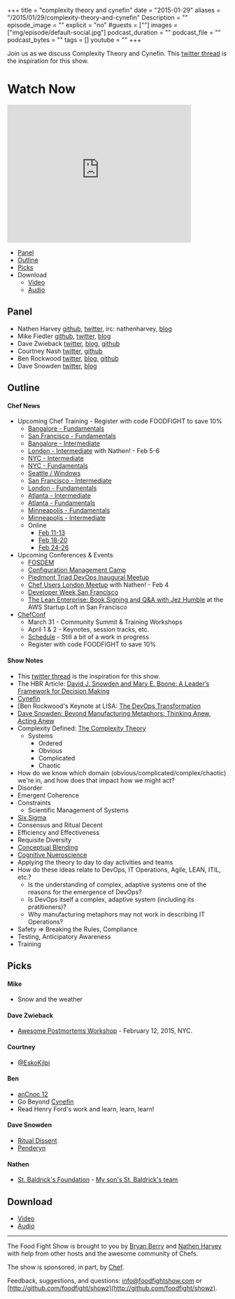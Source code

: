 +++
title = "complexity theory and cynefin"
date = "2015-01-29"
aliases = "/2015/01/29/complexity-theory-and-cynefin"
Description = ""
episode_image = ""
explicit = "no"
#guests = [""]
images = ["img/episode/default-social.jpg"]
podcast_duration = ""
podcast_file = ""
podcast_bytes = ""
tags = []
youtube = ""
+++

Join us as we discuss Complexity Theory and Cynefin.  This [twitter thread](https://twitter.com/benr/status/555825719750565888) is the inspiration for this show.

# Watch Now

<iframe width="420" height="315" src="http://www.youtube.com/embed/volOVffj-nE" frameborder="0" allowfullscreen></iframe>

* [Panel](http://foodfightshow.org/2015/01/complexity-theory-and-cynefin.html#panel)
* [Outline](http://foodfightshow.org/2015/01/complexity-theory-and-cynefin.html#outline)
* [Picks](http://foodfightshow.org/2015/01/complexity-theory-and-cynefin.html#picks)
* Download
  * [Video](http://youtu.be/volOVffj-nE)
  * [Audio](http://traffic.libsyn.com/foodfight/FoodFightShow87-ComplexityTheory_and_Cynefin.mp3)

Panel<a name="panel"></a>
-----

* Nathen Harvey [github](http://github.com/nathenharvey), [twitter](http://twitter.com/nathenharvey), irc: nathenharvey, [blog](http://nathenharvey.com)
* Mike Fiedler [github](http://github.com/miketheman), [twitter](http://twitter.com/mikefiedler), [blog](http://www.miketheman.net)
* Dave Zwieback [twitter](https://twitter.com/mindweather), [blog](http://mindweather.com/), [github](https://github.com/mindweather)
* Courtney Nash [twitter](https://twitter.com/courtneynash), [github](https://github.com/courtneynash)
* Ben Rockwood [twitter](https://twitter.com/benr), [blog](http://cuddletech.com/?page_id=834), [github](https://github.com/benr)
* Dave Snowden [twitter](https://twitter.com/snowded), [blog](http://cognitive-edge.com/blog/author/19/)

<!-- more -->

Outline<a name="outline"></a>
-------

#### Chef News
  * Upcoming Chef Training - Register with code FOODFIGHT to save 10%
    * [Bangalore - Fundamentals](https://www.chef.io/blog/event/2-day-chef-fundamentals-bangalore-india-5/)
    * [San Francisco - Fundamentals](https://www.chef.io/blog/event/2-day-chef-fundamentals-san-francisco-15/)
    * [Bangalore - Intermediate](https://www.chef.io/blog/event/chef-intermediate-topics-bangalore/)
    * [London - Intermediate](https://www.chef.io/blog/event/chef-intermediate-topics-london/) with Nathen! - Feb 5-6
    * [NYC - Intermediate](https://www.chef.io/blog/event/chef-intermediate-topics-nyc/)
    * [NYC - Fundamentals](https://www.chef.io/blog/event/2-day-chef-fundamentals-nyc-5/)
    * [Seattle / Windows](https://www.chef.io/blog/event/2-day-chef-fundamentals-windows-seattle/)
    * [San Francisco - Intermediate](https://www.chef.io/blog/event/chef-intermediate-topics-san-francisco-5/)
    * [London - Fundamentals](https://www.chef.io/blog/event/2-day-chef-fundamentals-london-4/)
    * [Atlanta - Intermediate](https://www.chef.io/blog/event/chef-intermediate-topics-atlanta-2/)
    * [Atlanta - Fundamentals](https://www.chef.io/blog/event/2-day-chef-fundamentals-atlanta-5/)
    * [Minneapolis - Fundamentals](https://www.chef.io/blog/event/chef-intermediate-topics-minneapolis/)
    * [Minneapolis - Intermediate](https://www.chef.io/blog/event/2-day-chef-fundamentals-minneapolis-2/)
    * Online
      * [Feb 11-13](https://www.chef.io/blog/event/3-day-chef-fundamentals-linux-online-5/)
      * [Feb 18-20](https://www.chef.io/blog/event/3-day-chef-fundamentals-linuxwindows-online-9/)
      * [Feb 24-26](https://www.chef.io/blog/event/3-day-chef-fundamentals-linuxwindows-online-10/)
  * Upcoming Conferences & Events
    * [FOSDEM](https://www.chef.io/blog/event/fosdem-2/)
    * [Configuration Management Camp](https://www.chef.io/blog/event/configmanagementcamp/)
    * [Piedmont Triad DevOps Inaugural Meetup](https://www.chef.io/blog/event/piedmont-triad-devops-inaugural-meetup/)
    * [Chef Users London Meetup](https://www.chef.io/blog/event/chef-users-london-meetup-3/) with Nathen! - Feb 4
    * [Developer Week San Francisco](https://www.chef.io/blog/event/developerweek-san-francisco/)
    * [The Lean Enterprise: Book Signing and Q&A with Jez Humble](https://www.chef.io/blog/event/the-lean-enterprise-book-signing-and-qa-with-jez-humble/) at the AWS Startup Loft in San Francisco
  * [ChefConf](http://chefconf.com)
    * March 31 - Community Summit & Training Workshops
    * April 1 & 2 - Keynotes, session tracks, etc.
    * [Schedule](http://chefconf2015a.sched.org/) - Still a bit of a work in progress
    * Register with code FOODFIGHT to save 10%

#### Show Notes

* This [twitter thread](https://twitter.com/benr/status/555825719750565888) is the inspiration for this show.
* The HBR Article: [David J. Snowden and Mary E. Boone: A Leader’s Framework for Decision Making](https://hbr.org/2007/11/a-leaders-framework-for-decision-making/)
* [Cynefin](https://www.youtube.com/watch?v=N7oz366X0-8)
* [Ben Rockwood's Keynote at LISA: [The DevOps Transformation](https://www.youtube.com/watch?v=3KpPBnEtRj4)
* [Dave Snowden: Beyond Manufacturing Metaphors: Thinking Anew, Acting Anew](https://www.youtube.com/watch?v=KX2sSb-EP80)
* Complexity Defined: [The Complexity Theory](http://en.wikipedia.org/wiki/Complexity_theory)
   * Systems
     * Ordered
     * Obvious
     * Complicated
     * Chaotic
* How do we know which domain (obvious/complicated/complex/chaotic) we're in, and how does that impact how we might act?
* Disorder
* Emergent Coherence
* Constraints
  * Scientific Management of Systems
* [Six Sigma](http://en.wikipedia.org/wiki/Six_Sigma)
* Consensus and Ritual Decent
* Efficiency and Effectiveness
* Requisite Diversity
* [Conceptual Blending](http://en.wikipedia.org/wiki/Conceptual_blending)
* [Cognitive Nueroscience](http://en.wikipedia.org/wiki/Cognitive_neuroscience)
* Applying the theory to day to day activities and teams
* How do these ideas relate to DevOps, IT Operations, Agile, LEAN, ITIL, etc.?
  * Is the understanding of complex, adaptive systems one of the reasons for the emergence of DevOps?
  * Is DevOps itself a complex, adaptive system (including its pratitioners)?
  * Why manufacturing metaphors may not work in describing IT Operations?
* Safety => Breaking the Rules, Compliance
* Testing, Anticipatory Awareness
* Training

Picks<a name="picks"></a>
-----

#### Mike

* Snow and the weather

#### Dave Zwieback

* [Awesome Postmortems Workshop](https://ti.to/mindweather/awesome-postmortems-nyc-2015) - February 12, 2015, NYC.

#### Courtney

* [@EskoKilpi](https://twitter.com/EskoKilpi)

#### Ben

* [anCnoc 12](http://ancnoc.com/)
* Go Beyond [Cynefin](https://www.youtube.com/watch?v=N7oz366X0-8)
* Read Henry Ford's work and learn, learn, learn!

#### Dave Snowden

* [Ritual Dissent](http://cognitive-edge.com/library/methods/ritual-dissent-basic/)
* [Penderyn](http://www.welsh-whisky.co.uk/)

#### Nathen

  * [St. Baldrick's Foundation](http://www.stbaldricks.org/) - [My son's St. Baldrick's team](https://www.stbaldricks.org/teams/mypage/97448/2015)

Download
--------
* [Video](http://youtu.be/volOVffj-nE)
* [Audio](http://traffic.libsyn.com/foodfight/FoodFightShow87-ComplexityTheory_and_Cynefin.mp3)

<hr />

The Food Fight Show is brought to you by [Bryan Berry](https://twitter.com/bryanwb) and [Nathen Harvey](https://twitter.com/nathenharvey) with help from other hosts and the awesome community of Chefs.

The show is sponsored, in part, by [Chef](http://www.getchef.com).

Feedback, suggestions, and questions:  [info@foodfightshow.com](mailto:info@foodfightshow.com) or  [http://github.com/foodfight/showz](http://github.com/foodfight/showz).
